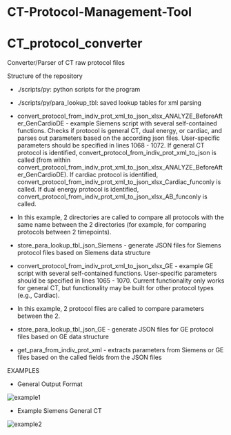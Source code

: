 # CT-Protocol-Management-Tool

# CT_protocol_converter
Converter/Parser of CT raw protocol files

Structure of the repository

- ./scripts/py: python scripts for the program
- ./scripts/py/para_lookup_tbl: saved lookup tables for xml parsing

- convert_protocol_from_indiv_prot_xml_to_json_xlsx_ANALYZE_BeforeAfter_GenCardioDE - example Siemens script with several self-contained functions. Checks if protocol is general CT, dual energy, or cardiac, and parses out parameters based on the according json files. User-specific parameters should be specified in lines 1068 - 1072. If general CT protocol is identified, convert_protocol_from_indiv_prot_xml_to_json is called (from within convert_protocol_from_indiv_prot_xml_to_json_xlsx_ANALYZE_BeforeAfter_GenCardioDE). If cardiac protocol is identified, convert_protocol_from_indiv_prot_xml_to_json_xlsx_Cardiac_funconly is called. If dual energy protocol is identified, convert_protocol_from_indiv_prot_xml_to_json_xlsx_AB_funconly is called.
-   In this example, 2 directories are called to compare all protocols with the same name between the 2 directories (for example, for comparing protocols between 2 timepoints).
-   store_para_lookup_tbl_json_Siemens - generate JSON files for Siemens protocol files based on Siemens data structure


- convert_protocol_from_indiv_prot_xml_to_json_xlsx_GE - example GE script with several self-contained functions. User-specific parameters should be specified in lines 1065 - 1070. Current functionality only works for general CT, but functionality may be built for other protocol types (e.g., Cardiac).
-   In this example, 2 protocol files are called to compare parameters between the 2.
-   store_para_lookup_tbl_json_GE - generate JSON files for GE protocol files based on GE data structure

- get_para_from_indiv_prot_xml - extracts parameters from Siemens or GE files based on the called fields from the JSON files

EXAMPLES

- General Output Format

![example1](https://github.com/alabella4/CT-Protocol-Management-Tool/assets/109547902/f83b8acd-7ea3-47db-a9b3-9425d24ce408)

- Example Siemens General CT

![example2](https://github.com/alabella4/CT-Protocol-Management-Tool/assets/109547902/4e908c41-c3cc-41c2-9e52-c5263f887c56)
